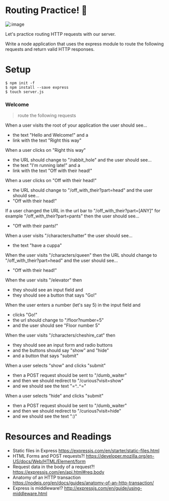 # Routing Practice! 🐰

![:image](http://www.alice-in-wonderland.net/wp-content/uploads/1book41.jpg)

Let's practice routing HTTP requests with our server.

Write a node application that uses the express module to 
route the following requests and return valid HTTP responses.

# Setup

```
$ npm init -f
$ npm install --save express
$ touch server.js
```

### Welcome

> route the following requests 

When a user visits the root of your application 
the user should see...
- the text "Hello and Welcome!" and a 
- link with the text "Right this way"

When a user clicks on "Right this way"
- the URL should change to "/rabbit_hole" and 
the user should see...
- the text "I'm running late!" and a
- link with the text "Off with their head!"

When a user clicks on "Off with their head!"
- the URL should change to "/off_with_their?part=head" and
the user should see...
- "Off with their head!"

If a user changed the URL in the url bar to "/off_with_their?part=[ANY]" 
for example "/off_with_their?part=pants" 
then the user should see...
- "Off with their pants!"

When a user visits "/characters/hatter"
the user should see...
- the text "have a cuppa"

When the user visits "/characters/queen"
then the URL should change to "/off_with_their?part=head"
and the user should see...
- "Off with their head!"

When the user visits "/elevator" then
- they should see an input field and
- they should see a button that says "Go!"

When the user enters a number (let's say 5) in the input field and
- clicks "Go!"
- the url should change to "/floor?number=5"
- and the user should see "Floor number 5"

When the user visits "/characters/cheshire_cat" then
- they should see an input form and radio buttons
- and the buttons should say "show" and "hide"
- and a button that says "submit"

When a user selects "show" and clicks "submit"
- then a POST request should be sent to "/dumb_waiter"
- and then we should redirect to "/curious?visit=show"
- and we should see the text "=^..^="

When a user selects "hide" and clicks "submit"
- then a POST request should be sent to "/dumb_waiter"
- and then we should redirect to "/curious?visit=hide"
- and we should see the text ":)"

# Resources and Readings

- Static files in Express https://expressjs.com/en/starter/static-files.html
- HTML Forms and POST requests?! https://developer.mozilla.org/en-US/docs/Web/HTML/Element/form
- Request data in the body of a request?! https://expressjs.com/en/api.html#req.body
- Anatomy of an HTTP transaction https://nodejs.org/en/docs/guides/anatomy-of-an-http-transaction/
- Express is middleware!? http://expressjs.com/en/guide/using-middleware.html

